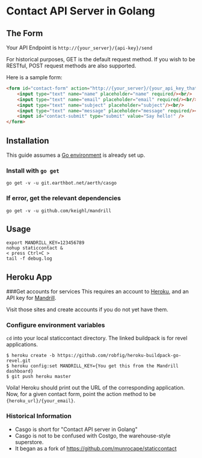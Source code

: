 # Contact API Server in Golang

## The Form

Your API Endpoint is `http://{your_server}/{api-key}/send`

For historical purposes, GET is the default request method. If you wish to be RESTful, POST request methods are also supported.

Here is a sample form:

``` HTML
<form id="contact-form" action="http://{your_server}/{your_api_key_that_you_makeup_yourself}/{your_email}" method="POST">
    <input type="text" name="name" placeholder="name" required/><br/>
    <input type="text" name="email" placeholder="email" required/><br/>
    <input type="text" name="subject" placeholder="subject"/><br/>
    <input type="text" name="message" placeholder="message" required/><br/>
    <input id="contact-submit" type="submit" value="Say hello!" />
</form>
```

## Installation

This guide assumes a [Go environment](http://golang.org/doc/install) is already set up.

### Install with ```go get```

```
go get -v -u git.earthbot.net/aerth/casgo
```

### If error, get the relevant dependencies
```
go get -v -u github.com/keighl/mandrill
```

## Usage

```
export MANDRILL_KEY=123456789
nohup staticcontact &
< press Ctrl+C >
tail -f debug.log

```

## Heroku App

###Get accounts for services
This requires an account to [Heroku](https://heroku.com), and an API key for [Mandrill](https://mandrillapp.com).

Visit those sites and create accounts if you do not yet have them.

### Configure environment variables
`cd` into your local staticcontact directory. The linked buildpack is for revel applications.
```
$ heroku create -b https://github.com/robfig/heroku-buildpack-go-revel.git
$ heroku config:set MANDRILL_KEY={You get this from the Mandrill dashboard}
$ git push heroku master
```

Voila! Heroku should print out the URL of the corresponding application. Now, for a given contact form, point the action method to be `{heroku_url}/{your_email}`.

### Historical Information

* Casgo is short for "Contact API server in Golang"
* Casgo is not to be confused with Costgo, the warehouse-style superstore.
* It began as a fork of https://github.com/munrocape/staticcontact
